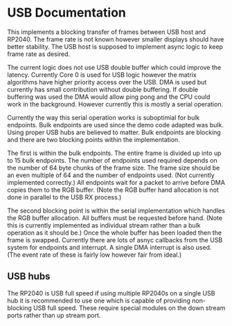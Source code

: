 # USB Documentation
This implements a blocking transfer of frames between USB host and RP2040. The frame rate is not known however smaller displays should have better stability.
The USB host is supposed to implement async logic to keep frame rate as desired. 

The current logic does not use USB double buffer which could improve the latency.
Currently Core 0 is used for USB logic however the matrix algorithms have higher priority access over the USB. DMA is used but currently has small contribution without double buffering.
If double buffering was used the DMA would allow ping pong and the CPU could work in the background. However currently this is mostly a serial operation.

Currently the way this serial operation works is suboptimial for bulk endpoints. Bulk endpoints are used since the demo code adapted was bulk. Using proper USB hubs are believed to matter.
Bulk endpoints are blocking and there are two blocking points within the implementation. 

The first is within the bulk endpoints. The entire frame is divided up into up to 15 bulk endpoints.
The number of endpoints used required depends on the number of 64 byte chunks of the frame size. The frame size should be an even multiple of 64 and the number of endpoints used. (Not currently implemented correctly.)
All endpoints wait for a packet to arrive before DMA copies them to the RGB buffer. (Note the RGB buffer hand allocation is not done in parallel to the USB RX process.)


The second blocking point is within the serial implementation which handles the RGB buffer allocation. All buffers must be requested before hand. (Note this is currently implemented as individual stream rather than a bulk operation as it should be.)
Once the whole buffer has been loaded then the frame is swapped. Currently there are lots of asnyc callbacks from the USB system for endpoints and interrupt. A single DMA interrupt is also used. (The event rate of these is fairly low however fair from ideal.)

## USB hubs
The RP2040 is USB full speed if using multiple RP2040s on a single USB hub it is recommended to use one which is capable of providing non-blocking USB full speed. 
These require special modules on the down stream ports rather than up stream port.
